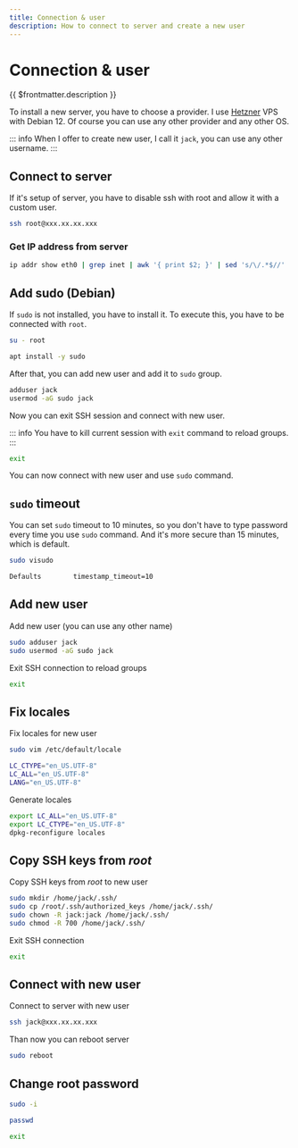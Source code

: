 ```yaml
---
title: Connection & user
description: How to connect to server and create a new user
---
```


# Connection & user

{{ $frontmatter.description }}

To install a new server, you have to choose a provider. I use [Hetzner](https://www.hetzner.com/) VPS with Debian 12. Of course you can use any other provider and any other OS.

::: info
When I offer to create new user, I call it `jack`, you can use any other username.
:::

## Connect to server

If it's setup of server, you have to disable ssh with root and allow it with a custom user.

```sh
ssh root@xxx.xx.xx.xxx
```

### Get IP address from server

```sh
ip addr show eth0 | grep inet | awk '{ print $2; }' | sed 's/\/.*$//'
```

## Add sudo (Debian)

If `sudo` is not installed, you have to install it. To execute this, you have to be connected with `root`.

```sh
su - root
```

```sh
apt install -y sudo
```

After that, you can add new user and add it to `sudo` group.

```sh
adduser jack
usermod -aG sudo jack
```

Now you can exit SSH session and connect with new user.

::: info
You have to kill current session with `exit` command to reload groups.
:::

```sh
exit
```

You can now connect with new user and use `sudo` command.

## `sudo` timeout

You can set `sudo` timeout to 10 minutes, so you don't have to type password every time you use `sudo` command. And it's more secure than 15 minutes, which is default.

```sh
sudo visudo
```

```sh [/etc/sudoers]
Defaults        timestamp_timeout=10
```

## Add new user

Add new user (you can use any other name)

```sh
sudo adduser jack
sudo usermod -aG sudo jack
```

Exit SSH connection to reload groups

```sh
exit
```

## Fix locales

Fix locales for new user

```sh
sudo vim /etc/default/locale
```

```sh [/etc/default/locale]
LC_CTYPE="en_US.UTF-8"
LC_ALL="en_US.UTF-8"
LANG="en_US.UTF-8"
```

Generate locales

```sh
export LC_ALL="en_US.UTF-8"
export LC_CTYPE="en_US.UTF-8"
dpkg-reconfigure locales
```

## Copy SSH keys from _root_

Copy SSH keys from _root_ to new user

```sh
sudo mkdir /home/jack/.ssh/
sudo cp /root/.ssh/authorized_keys /home/jack/.ssh/
sudo chown -R jack:jack /home/jack/.ssh/
sudo chmod -R 700 /home/jack/.ssh/
```

Exit SSH connection

```sh
exit
```

## Connect with new user

Connect to server with new user

```sh
ssh jack@xxx.xx.xx.xxx
```

Than now you can reboot server

```sh
sudo reboot
```

## Change root password

```sh
sudo -i
```

```sh
passwd
```

```sh
exit
```
